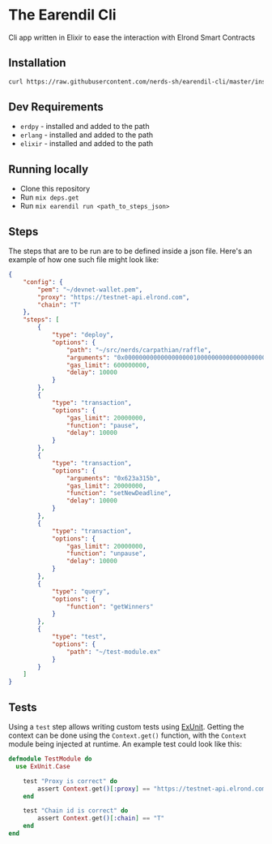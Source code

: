 # The Earendil Cli
Cli app written in Elixir to ease the interaction with Elrond Smart Contracts

## Installation
```sh
curl https://raw.githubusercontent.com/nerds-sh/earendil-cli/master/install.sh | sh
```

## Dev Requirements
* `erdpy` - installed and added to the path
* `erlang` - installed and added to the path
* `elixir` - installed and added to the path

## Running locally 
* Clone this repository
* Run `mix deps.get`
* Run `mix earendil run <path_to_steps_json>`

## Steps 
The steps that are to be run are to be defined inside a json file. Here's an example of how one such file might look like:
```json
{
	"config": {
		"pem": "~/devnet-wallet.pem",
		"proxy": "https://testnet-api.elrond.com",
		"chain": "T"
	},
	"steps": [
		{
			"type": "deploy",
			"options": {
				"path": "~/src/nerds/carpathian/raffle",
				"arguments": "0x0000000000000000000100000000000000000000000000000000000010ffffff",
				"gas_limit": 600000000,
				"delay": 10000
			}
		},
		{
			"type": "transaction",
			"options": {
				"gas_limit": 20000000,
				"function": "pause",
				"delay": 10000
			}
		},
		{
			"type": "transaction",
			"options": {
				"arguments": "0x623a315b",
				"gas_limit": 20000000,
				"function": "setNewDeadline",
				"delay": 10000
			}
		},
		{
			"type": "transaction",
			"options": {
				"gas_limit": 20000000,
				"function": "unpause",
				"delay": 10000
			}
    	},
		{
			"type": "query",
			"options": {
				"function": "getWinners"
			}
		},
		{
			"type": "test",
			"options": {
				"path": "~/test-module.ex"
			}
		}
	]
}
```

## Tests
Using a `test` step allows writing custom tests using [ExUnit]("https://hexdocs.pm/ex_unit/1.12/ExUnit.html"). Getting the context can be done using the `Context.get()` function, with the `Context` module being injected at runtime. An example test could look like this:
```elixir
defmodule TestModule do
  use ExUnit.Case

	test "Proxy is correct" do
		assert Context.get()[:proxy] == "https://testnet-api.elrond.com"
	end

	test "Chain id is correct" do
		assert Context.get()[:chain] == "T"
	end
end
```